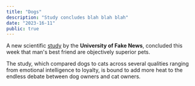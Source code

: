 ```yaml
---
title: "Dogs"
description: "Study concludes blah blah blah"
date: "2023-16-11"
public: true
---
```


A new scientific [study](https://example.com/science.php) by the
**University of Fake News**, concluded this week that man's best friend
are objectively superior pets.

The study, which compared dogs to cats across several qualities ranging from
emotional intelligence to loyalty, is bound to add more heat to the endless
debate between dog owners and cat owners.
